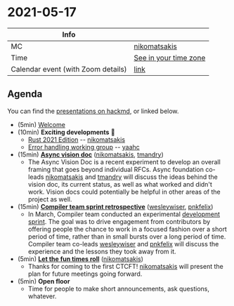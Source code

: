 # 2021-05-17

| Info | |
| --- | --- |
| MC | [nikomatsakis] |
| Time | [See in your time zone](https://everytimezone.com/s/675bc61f) |
| Calendar event (with Zoom details) | [link](https://calendar.google.com/event?action=TEMPLATE&tmeid=N2tpNjVkamZjdmdzbGhlNWxmaWIzMXF1Z3IgN24wdnZvcWZlMGtibms2aTA0dWl1NTJ0MzBAZw&tmsrc=7n0vvoqfe0kbnk6i04uiu52t30%40group.calendar.google.com) |

 ## Agenda

 You can find the [presentations on hackmd](https://hackmd.io/@rust-ctcft?tags=%5B%222021-05-17%22%5D), or linked below.

* (5min) [Welcome](https://hackmd.io/@rust-ctcft/H1VIQToO_)
* (10min) **Exciting developments** 🎉
    * [Rust 2021 Edition](https://hackmd.io/@rust-ctcft/H1VIQToO_) -- [nikomatsakis]
    * [Error handling working group](https://hackmd.io/@rust-ctcft/H1VIQToO_) -- [yaahc]
* (15min) **[Async vision doc](https://hackmd.io/@rust-ctcft/Bysao3tu_)** ([nikomatsakis], [tmandry])
    * The Async Vision Doc is a recent experiment to develop an overall framing that goes beyond individual RFCs. Async foundation co-leads [nikomatsakis] and [tmandry] will discuss the ideas behind the vision doc, its current status, as well as what worked and didn't work. Vision docs could potentially be helpful in other areas of the project as well.
* (15min) **[Compiler team sprint retrospective](https://hackmd.io/@rust-ctcft/HyrllhFud#/)** ([wesleywiser], [pnkfelix])
    * In March, Compiler team conducted an experimental [development sprint](https://blog.rust-lang.org/inside-rust/2021/02/15/shrinkmem-rustc-sprint.html). The goal was to drive engagement from contributors by offering people the chance to work in a focused fashion over a short period of time, rather than in small bursts over a long period of time. Compiler team co-leads [wesleywiser] and [pnkfelix] will discuss the experience and the lessons they took away from it.
* (5min) **[Let the fun times roll](https://hackmd.io/@rust-ctcft/BkHae6sOu)** ([nikomatsakis])
    * Thanks for coming to the first CTCFT! [nikomatsakis] will present the plan for future meetings going forward.
* (5min) **Open floor**
    * Time for people to make short announcements, ask questions, whatever.

[CTCFT Calendar]: https://calendar.google.com/calendar/embed?src=7n0vvoqfe0kbnk6i04uiu52t30%40group.calendar.google.com&ctz=America%2FNew_York
[nikomatsakis]: https://github.com/nikomatsakis/
[rylev]: https://github.com/rylev/
[m-ou-se]: https://github.com/m-ou-se/
[pnkfelix]: https://github.com/pnkfelix/
[wesleywiser]: https://github.com/wesleywiser/
[yaahc]: https://github.com/yaahc/
[tmandry]: https://github.com/tmandry/
